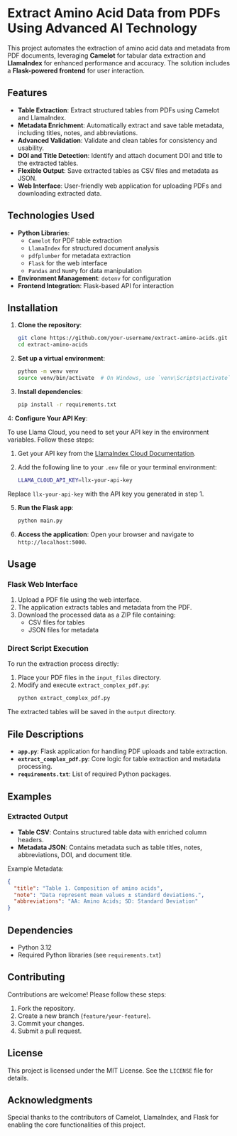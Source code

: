 
# Extract Amino Acid Data from PDFs Using Advanced AI Technology

This project automates the extraction of amino acid data and metadata from PDF documents, leveraging **Camelot** for tabular data extraction and **LlamaIndex** for enhanced performance and accuracy. The solution includes a **Flask-powered frontend** for user interaction.

## Features

- **Table Extraction**: Extract structured tables from PDFs using Camelot and LlamaIndex.
- **Metadata Enrichment**: Automatically extract and save table metadata, including titles, notes, and abbreviations.
- **Advanced Validation**: Validate and clean tables for consistency and usability.
- **DOI and Title Detection**: Identify and attach document DOI and title to the extracted tables.
- **Flexible Output**: Save extracted tables as CSV files and metadata as JSON.
- **Web Interface**: User-friendly web application for uploading PDFs and downloading extracted data.

## Technologies Used

- **Python Libraries**: 
  - `Camelot` for PDF table extraction
  - `LlamaIndex` for structured document analysis
  - `pdfplumber` for metadata extraction
  - `Flask` for the web interface
  - `Pandas` and `NumPy` for data manipulation
- **Environment Management**: `dotenv` for configuration
- **Frontend Integration**: Flask-based API for interaction

## Installation

1. **Clone the repository**:
   ```bash
   git clone https://github.com/your-username/extract-amino-acids.git
   cd extract-amino-acids
   ```

2. **Set up a virtual environment**:
   ```bash
   python -m venv venv
   source venv/bin/activate  # On Windows, use `venv\Scripts\activate`
   ```

3. **Install dependencies**:
   ```bash
   pip install -r requirements.txt
   ```
4: **Configure Your API Key**:

To use Llama Cloud, you need to set your API key in the environment variables. Follow these steps:

1. Get your API key from the [LlamaIndex Cloud Documentation](https://docs.cloud.llamaindex.ai/llamaparse/getting_started/get_an_api_key).
2. Add the following line to your `.env` file or your terminal environment:

   ```bash
   LLAMA_CLOUD_API_KEY=llx-your-api-key
   ```

Replace `llx-your-api-key` with the API key you generated in step 1.

5. **Run the Flask app**:
   ```bash
   python main.py
   ```

6. **Access the application**:
   Open your browser and navigate to `http://localhost:5000`.

## Usage

### Flask Web Interface

1. Upload a PDF file using the web interface.
2. The application extracts tables and metadata from the PDF.
3. Download the processed data as a ZIP file containing:
   - CSV files for tables
   - JSON files for metadata

### Direct Script Execution

To run the extraction process directly:
1. Place your PDF files in the `input_files` directory.
2. Modify and execute `extract_complex_pdf.py`:
   ```bash
   python extract_complex_pdf.py
   ```

The extracted tables will be saved in the `output` directory.

## File Descriptions

- **`app.py`**: Flask application for handling PDF uploads and table extraction.
- **`extract_complex_pdf.py`**: Core logic for table extraction and metadata processing.
- **`requirements.txt`**: List of required Python packages.

## Examples

### Extracted Output
- **Table CSV**: Contains structured table data with enriched column headers.
- **Metadata JSON**: Contains metadata such as table titles, notes, abbreviations, DOI, and document title.

Example Metadata:
```json
{
  "title": "Table 1. Composition of amino acids",
  "note": "Data represent mean values ± standard deviations.",
  "abbreviations": "AA: Amino Acids; SD: Standard Deviation"
}
```

## Dependencies

- Python 3.12
- Required Python libraries (see `requirements.txt`)

## Contributing

Contributions are welcome! Please follow these steps:
1. Fork the repository.
2. Create a new branch (`feature/your-feature`).
3. Commit your changes.
4. Submit a pull request.

## License

This project is licensed under the MIT License. See the `LICENSE` file for details.

## Acknowledgments

Special thanks to the contributors of Camelot, LlamaIndex, and Flask for enabling the core functionalities of this project.
